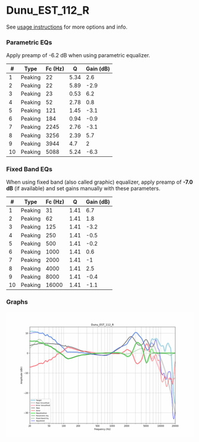 # Dunu_EST_112_R
See [usage instructions](https://github.com/jaakkopasanen/AutoEq#usage) for more options and info.

### Parametric EQs
Apply preamp of -6.2 dB when using parametric equalizer.

|   # | Type    |   Fc (Hz) |    Q |   Gain (dB) |
|-----|---------|-----------|------|-------------|
|   1 | Peaking |        22 | 5.34 |         2.6 |
|   2 | Peaking |        22 | 5.89 |        -2.9 |
|   3 | Peaking |        23 | 0.53 |         6.2 |
|   4 | Peaking |        52 | 2.78 |         0.8 |
|   5 | Peaking |       121 | 1.45 |        -3.1 |
|   6 | Peaking |       184 | 0.94 |        -0.9 |
|   7 | Peaking |      2245 | 2.76 |        -3.1 |
|   8 | Peaking |      3256 | 2.39 |         5.7 |
|   9 | Peaking |      3944 | 4.7  |         2   |
|  10 | Peaking |      5088 | 5.24 |        -6.3 |

### Fixed Band EQs
When using fixed band (also called graphic) equalizer, apply preamp of **-7.0 dB** (if available) and set gains manually with these parameters.

|   # | Type    |   Fc (Hz) |    Q |   Gain (dB) |
|-----|---------|-----------|------|-------------|
|   1 | Peaking |        31 | 1.41 |         6.7 |
|   2 | Peaking |        62 | 1.41 |         1.8 |
|   3 | Peaking |       125 | 1.41 |        -3.2 |
|   4 | Peaking |       250 | 1.41 |        -0.5 |
|   5 | Peaking |       500 | 1.41 |        -0.2 |
|   6 | Peaking |      1000 | 1.41 |         0.6 |
|   7 | Peaking |      2000 | 1.41 |        -1   |
|   8 | Peaking |      4000 | 1.41 |         2.5 |
|   9 | Peaking |      8000 | 1.41 |        -0.4 |
|  10 | Peaking |     16000 | 1.41 |        -1.1 |

### Graphs
![](./Dunu_EST_112_R.png)
